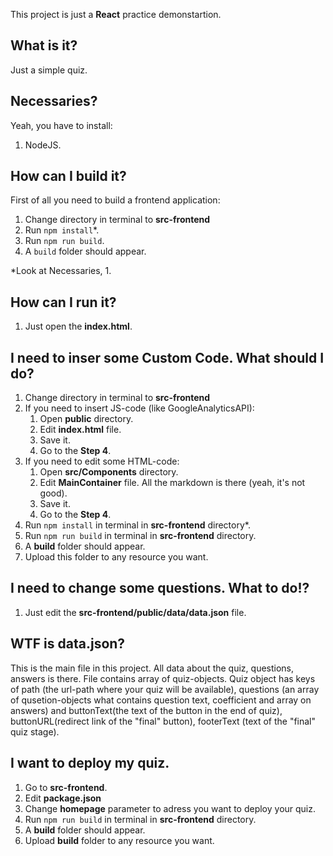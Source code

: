 This project is just a **React** practice demonstartion.

## What is it?

Just a simple quiz. 

## Necessaries?

Yeah, you have to install:
1. NodeJS.

## How can I build it?

First of all you need to build a frontend application:<br />
1. Change directory in terminal to **src-frontend**
2. Run `npm install`*.
3. Run `npm run build`.
4. A `build` folder should appear.

*Look at Necessaries, 1. </br>

## How can I run it?
1. Just open the **index.html**.

## I need to inser some Custom Code. What should I do?
1. Change directory in terminal to **src-frontend**
2. If you need to insert JS-code (like GoogleAnalyticsAPI):
   1. Open **public** directory.
   2. Edit **index.html** file.
   3. Save it.
   4. Go to the **Step 4**.
3. If you need to edit some HTML-code:
   1. Open **src/Components** directory.
   2. Edit **MainContainer** file. All the markdown is there (yeah, it's not good).
   3. Save it.
   4. Go to the **Step 4**.
4. Run `npm install` in terminal in **src-frontend** directory*.
5. Run `npm run build` in terminal in **src-frontend** directory.
6. A **build** folder should appear.
7. Upload this folder to any resource you want.

## I need to change some questions. What to do!?
1. Just edit the **src-frontend/public/data/data.json** file.

## WTF is data.json?
This is the main file in this project. All data about the quiz, questions, answers is there. File contains array of quiz-objects. Quiz object has keys of path (the url-path where your quiz will be available), questions (an array of qusetion-objects what contains question text, coefficient and array on answers) and buttonText(the text of the button in the end of quiz), buttonURL(redirect link of the "final" button), footerText (text of the "final" quiz stage).

## I want to deploy my quiz.
1. Go to **src-frontend**.
2. Edit **package.json**
3. Change **homepage** parameter to adress you want to deploy your quiz.
4. Run `npm run build` in terminal in **src-frontend** directory.
5. A **build** folder should appear.
6. Upload **build** folder to any resource you want.